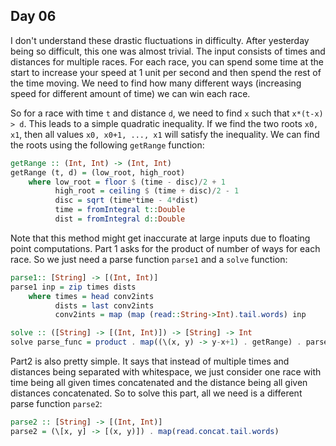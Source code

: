 ## Day 06
I don't understand these drastic fluctuations in difficulty. After yesterday being so difficult, this one was almost trivial. The input consists of times and distances for multiple races. For each race, you can spend some time at the start to increase your speed at 1 unit per second and then spend the rest of the time moving. We need to find how many different ways (increasing speed for different amount of time) we can win each race.

So for a race with time `t` and distance `d`, we need to find `x` such that `x*(t-x) > d`. This leads to a simple quadratic inequality. If we find the two roots `x0, x1`, then all values `x0, x0+1, ..., x1` will satisfy the inequality. We can find the roots using the following `getRange` function:

```hs
getRange :: (Int, Int) -> (Int, Int)
getRange (t, d) = (low_root, high_root)
    where low_root = floor $ (time - disc)/2 + 1
          high_root = ceiling $ (time + disc)/2 - 1
          disc = sqrt (time*time - 4*dist)
          time = fromIntegral t::Double
          dist = fromIntegral d::Double
```

Note that this method might get inaccurate at large inputs due to floating point computations. Part 1 asks for the product of number of ways for each race. So we just need a parse function `parse1` and a `solve` function:

```hs
parse1:: [String] -> [(Int, Int)]
parse1 inp = zip times dists
    where times = head conv2ints
          dists = last conv2ints
          conv2ints = map (map (read::String->Int).tail.words) inp

solve :: ([String] -> [(Int, Int)]) -> [String] -> Int
solve parse_func = product . map((\(x, y) -> y-x+1) . getRange) . parse_func
```

Part2 is also pretty simple. It says that instead of multiple times and distances being separated with whitespace, we just consider one race with time being all given times concatenated and the distance being all given distances concatenated. So to solve this part, all we need is a different parse function `parse2`:

```hs
parse2 :: [String] -> [(Int, Int)]
parse2 = (\[x, y] -> [(x, y)]) . map(read.concat.tail.words)
```
